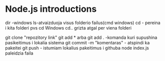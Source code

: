 # Node.js introductions

dir -windows
ls-atvaizduoja visus folderio failus(cmd windows)
cd - pereina i kita folderi pvs cd Windows
cd.. grizta atgal per viena folderi

git clone "repozitory link"
git add \* arba git add . -komanda kuri supushina pasikeitimus i lokalia sistema
git commit -m "komentaras" - atspindi ka pakeitei
git push - istumiam lokalius pakeitimus i githuba
node index.js paleidzia faila
